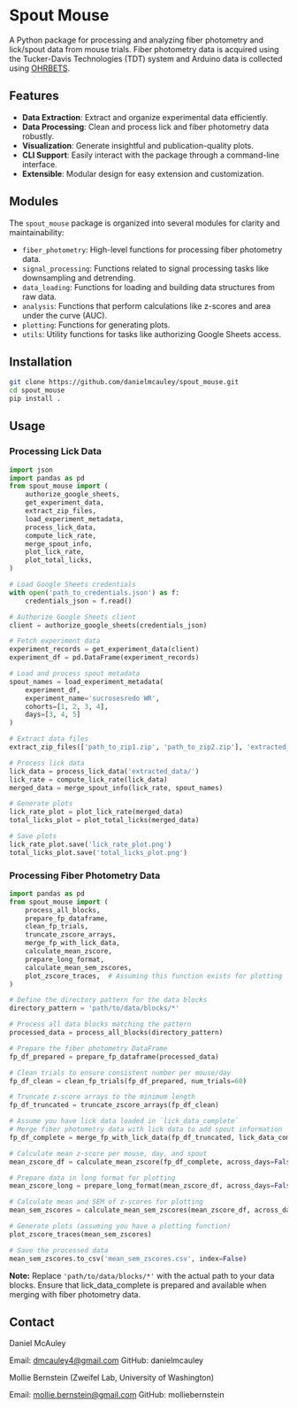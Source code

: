 # Spout Mouse

A Python package for processing and analyzing fiber photometry and lick/spout data from mouse trials. Fiber photometry data is acquired using the Tucker-Davis Technologies (TDT) system and Arduino data is collected using [OHRBETS](https://elifesciences.org/articles/86183).

## Features

- **Data Extraction**: Extract and organize experimental data efficiently.
- **Data Processing**: Clean and process lick and fiber photometry data robustly.
- **Visualization**: Generate insightful and publication-quality plots.
- **CLI Support**: Easily interact with the package through a command-line interface.
- **Extensible**: Modular design for easy extension and customization.

## Modules
The `spout_mouse` package is organized into several modules for clarity and maintainability:

- `fiber_photometry`: High-level functions for processing fiber photometry data.
- `signal_processing`: Functions related to signal processing tasks like downsampling and detrending.
- `data_loading`: Functions for loading and building data structures from raw data.
- `analysis`: Functions that perform calculations like z-scores and area under the curve (AUC).
- `plotting`: Functions for generating plots.
- `utils`: Utility functions for tasks like authorizing Google Sheets access.

## Installation

```bash
git clone https://github.com/danielmcauley/spout_mouse.git
cd spout_mouse
pip install .
```

## Usage

### Processing Lick Data

```python
import json
import pandas as pd
from spout_mouse import (
    authorize_google_sheets,
    get_experiment_data,
    extract_zip_files,
    load_experiment_metadata,
    process_lick_data,
    compute_lick_rate,
    merge_spout_info,
    plot_lick_rate,
    plot_total_licks,
)

# Load Google Sheets credentials
with open('path_to_credentials.json') as f:
    credentials_json = f.read()

# Authorize Google Sheets client
client = authorize_google_sheets(credentials_json)

# Fetch experiment data
experiment_records = get_experiment_data(client)
experiment_df = pd.DataFrame(experiment_records)

# Load and process spout metadata
spout_names = load_experiment_metadata(
    experiment_df,
    experiment_name='sucrosesredo WR',
    cohorts=[1, 2, 3, 4],
    days=[3, 4, 5]
)

# Extract data files
extract_zip_files(['path_to_zip1.zip', 'path_to_zip2.zip'], 'extracted_data/')

# Process lick data
lick_data = process_lick_data('extracted_data/')
lick_rate = compute_lick_rate(lick_data)
merged_data = merge_spout_info(lick_rate, spout_names)

# Generate plots
lick_rate_plot = plot_lick_rate(merged_data)
total_licks_plot = plot_total_licks(merged_data)

# Save plots
lick_rate_plot.save('lick_rate_plot.png')
total_licks_plot.save('total_licks_plot.png')

```

### Processing Fiber Photometry Data

```python
import pandas as pd
from spout_mouse import (
    process_all_blocks,
    prepare_fp_dataframe,
    clean_fp_trials,
    truncate_zscore_arrays,
    merge_fp_with_lick_data,
    calculate_mean_zscore,
    prepare_long_format,
    calculate_mean_sem_zscores,
    plot_zscore_traces,  # Assuming this function exists for plotting
)

# Define the directory pattern for the data blocks
directory_pattern = 'path/to/data/blocks/*'

# Process all data blocks matching the pattern
processed_data = process_all_blocks(directory_pattern)

# Prepare the fiber photometry DataFrame
fp_df_prepared = prepare_fp_dataframe(processed_data)

# Clean trials to ensure consistent number per mouse/day
fp_df_clean = clean_fp_trials(fp_df_prepared, num_trials=60)

# Truncate z-score arrays to the minimum length
fp_df_truncated = truncate_zscore_arrays(fp_df_clean)

# Assume you have lick data loaded in `lick_data_complete`
# Merge fiber photometry data with lick data to add spout information
fp_df_complete = merge_fp_with_lick_data(fp_df_truncated, lick_data_complete)

# Calculate mean z-score per mouse, day, and spout
mean_zscore_df = calculate_mean_zscore(fp_df_complete, across_days=False)

# Prepare data in long format for plotting
mean_zscore_long = prepare_long_format(mean_zscore_df, across_days=False)

# Calculate mean and SEM of z-scores for plotting
mean_sem_zscores = calculate_mean_sem_zscores(mean_zscore_df, across_days=False)

# Generate plots (assuming you have a plotting function)
plot_zscore_traces(mean_sem_zscores)

# Save the processed data
mean_sem_zscores.to_csv('mean_sem_zscores.csv', index=False)
```

**Note:** Replace `'path/to/data/blocks/*'` with the actual path to your data blocks. Ensure that lick_data_complete is prepared and available when merging with fiber photometry data.

## Contact

Daniel McAuley

Email: dmcauley4@gmail.com
GitHub: danielmcauley

Mollie Bernstein (Zweifel Lab, University of Washington)

Email: mollie.bernstein@gmail.com
GitHub: molliebernstein
